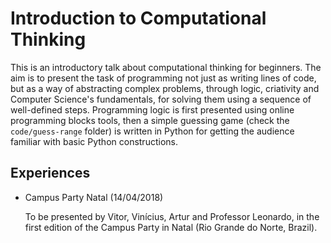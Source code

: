 # Introduction to Computational Thinking

This is an introductory talk about computational thinking for beginners.
The aim is to present the task of programming not just as
writing lines of code, but as a way of abstracting complex problems, through
logic, criativity and Computer Science's fundamentals, 
for solving them using a sequence of well-defined steps.
Programming logic is first presented using online
programming blocks tools, then a simple guessing game (check the `code/guess-range` folder)
is written in Python for getting the audience familiar
with basic Python constructions.

## Experiences

- Campus Party Natal (14/04/2018)

    To be presented by Vitor, Vinícius, Artur and Professor Leonardo, in the first edition of the Campus Party in Natal 
    (Rio Grande do Norte, Brazil).
